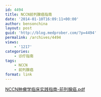 ```yaml
---
id: 4494
title: NCCN前列腺癌指南
date: '2014-01-10T16:09:11+00:00'
author: bensonchina
layout: post
guid: 'http://blog.medprober.com/?p=4494'
permalink: /archives/4494
views:
    - '1217'
categories:
    - 诊疗指南
tags:
    - NCCN
    - 前列腺癌
format: link
---
```


[NCCN肿瘤学临床实践指南-前列腺癌.pdf](http://blog.medprober.com/?download/NCCN肿瘤学临床实践指南-前列腺癌.pdf)